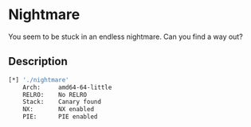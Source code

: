 # Nightmare

You seem to be stuck in an endless nightmare. Can you find a way out?

## Description

```bash
[*] './nightmare'
    Arch:     amd64-64-little
    RELRO:    No RELRO
    Stack:    Canary found
    NX:       NX enabled
    PIE:      PIE enabled
```
